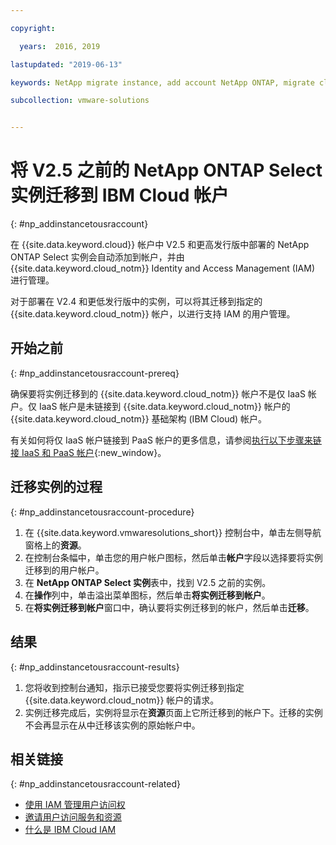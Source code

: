 ```yaml
---

copyright:

  years:  2016, 2019

lastupdated: "2019-06-13"

keywords: NetApp migrate instance, add account NetApp ONTAP, migrate cloud account

subcollection: vmware-solutions


---
```


# 将 V2.5 之前的 NetApp ONTAP Select 实例迁移到 IBM Cloud 帐户
{: #np_addinstancetousraccount}

在 {{site.data.keyword.cloud}} 帐户中 V2.5 和更高发行版中部署的 NetApp ONTAP Select 实例会自动添加到帐户，并由 {{site.data.keyword.cloud_notm}} Identity and Access Management (IAM) 进行管理。

对于部署在 V2.4 和更低发行版中的实例，可以将其迁移到指定的 {{site.data.keyword.cloud_notm}} 帐户，以进行支持 IAM 的用户管理。

## 开始之前
{: #np_addinstancetousraccount-prereq}

确保要将实例迁移到的 {{site.data.keyword.cloud_notm}} 帐户不是仅 IaaS 帐户。仅 IaaS 帐户是未链接到 {{site.data.keyword.cloud_notm}} 帐户的 {{site.data.keyword.cloud_notm}} 基础架构 (IBM Cloud) 帐户。

有关如何将仅 IaaS 帐户链接到 PaaS 帐户的更多信息，请参阅[执行以下步骤来链接 IaaS 和 PaaS 帐户](https://www.ibm.com/cloud/blog/follow-steps-link-iaas-paas-accounts){:new_window}。

## 迁移实例的过程
{: #np_addinstancetousraccount-procedure}

1. 在 {{site.data.keyword.vmwaresolutions_short}} 控制台中，单击左侧导航窗格上的**资源**。
2. 在控制台条幅中，单击您的用户帐户图标，然后单击**帐户**字段以选择要将实例迁移到的用户帐户。
3. 在 **NetApp ONTAP Select 实例**表中，找到 V2.5 之前的实例。
4. 在**操作**列中，单击溢出菜单图标，然后单击**将实例迁移到帐户**。
5. 在**将实例迁移到帐户**窗口中，确认要将实例迁移到的帐户，然后单击**迁移**。

## 结果
{: #np_addinstancetousraccount-results}

1. 您将收到控制台通知，指示已接受您要将实例迁移到指定 {{site.data.keyword.cloud_notm}} 帐户的请求。
2. 实例迁移完成后，实例将显示在**资源**页面上它所迁移到的帐户下。迁移的实例不会再显示在从中迁移该实例的原始帐户中。

## 相关链接
{: #np_addinstancetousraccount-related}

* [使用 IAM 管理用户访问权](/docs/services/vmwaresolutions/vcenter?topic=vmware-solutions-iam#iam)
* [邀请用户访问服务和资源](/docs/services/vmwaresolutions/vmonic?topic=vmware-solutions-iamuserinvite)
* [什么是 IBM Cloud IAM](/docs/iam?topic=iam-iamoverview)
